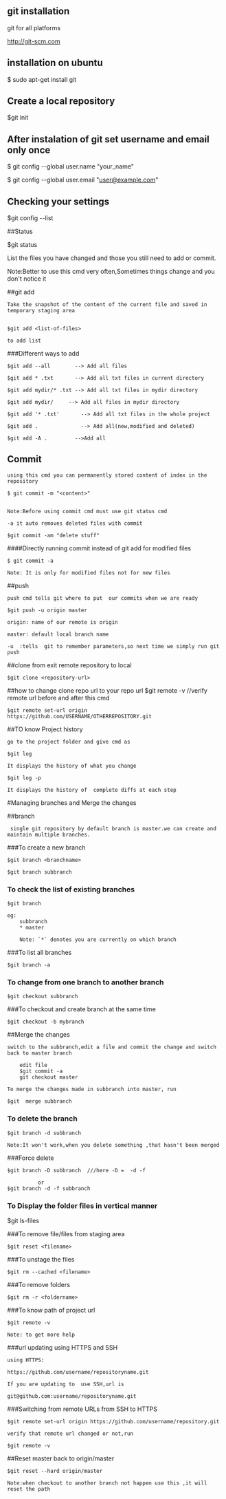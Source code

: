 ## git installation

   git for all platforms

   http://git-scm.com

## installation on ubuntu

   $ sudo apt-get install git

## Create a local repository

  $git init

## After instalation of git set username and email only once

  $ git config --global user.name "your_name"

  $ git config --global user.email "user@example.com"

## Checking your settings

  $git config --list

##Status

  $git status  

  List the files you have changed and those you still need to add or commit.
  
  Note:Better to use this cmd very often,Sometimes things change and you don't notice it


##git add

	Take the snapshot of the content of the current file and saved in temporary staging area	
		

	$git add <list-of-files>

	to add list

###Different ways to add

	$git add --all        --> Add all files

	$git add * .txt       --> Add all txt files in current directory

	$git add mydir/* .txt --> Add all txt files in mydir directory

	$git add mydir/	    --> Add all files in mydir directory

	$git add '* .txt'	    --> Add all txt files in the whole project

	$git add .			    --> Add all(new,modified and deleted)

	$git add -A .         -->Add all 

## Commit

	using this cmd you can permanently stored content of index in the repository

	$ git commit -m "<content>"

	
	Note:Before using commit cmd must use git status cmd 

	-a it auto removes deleted files with commit

	$git commit -am "delete stuff"

####Directly running commit instead of git add for modified files

	$ git commit -a

	Note: It is only for modified files not for new files


##push

	push cmd tells git where to put  our commits when we are ready

	$git push -u origin master

	origin: name of our remote is origin

	master: default local branch name

	-u  :tells  git to remember parameters,so next time we simply run git push 

##clone from exit  remote repository to local

	$git clone <repository-url>

##how to change clone repo url  to your repo url
	$git remote -v  //verify remote url before and after this cmd
	
	$git remote set-url origin https://github.com/USERNAME/OTHERREPOSITORY.git
	
##TO know Project history

	go to the project folder and give cmd as

	$git log

	It displays the history of what you change

	$git log -p

	It displays the history of  complete diffs at each step


#Managing branches and Merge the changes

##branch

	 single git repository by default branch is master.we can create and maintain multiple branches.

###To create a new branch

	$git branch <branchname>

	$git branch subbranch

### To check the list of existing branches

	$git branch

	eg:
		subbranch
		* master

		Note: `*` denotes you are currently on which branch


###To list  all branches

	$git branch -a

### To change from one branch to another branch
	
	$git checkout subbranch

###To checkout and create branch at the same time 

	$git checkout -b mybranch

##Merge the changes
	
	switch to the subbranch,edit a file and commit the change and switch back to master branch 
		
		edit file
		$git commit -a
		git checkout master

	To merge the changes made in subbranch into master, run

	$git  merge subbranch
	
### To delete the branch

	$git branch -d subbranch

	Note:It won't work,when you delete something ,that hasn't been merged

###Force delete

	$git branch -D subbranch  ///here -D =  -d -f

			  or
	$git branch -d -f subbranch		  

### To Display the folder files in vertical manner

   $git ls-files

###To remove file/files from staging area

	$git reset <filename>
	
###To unstage the files

	$git rm --cached <filename>

###To remove folders

	$git rm -r <foldername>

###To know  path of project url

	$git remote -v
	
	Note: to get more help
	
###url  updating using HTTPS and SSH

	using HTTPS:
	
	https://github.com/username/repositoryname.git

	If you are updating to  use SSH,url is

	git@github.com:username/repositoryname.git

###Switching from remote URLs from SSH to HTTPS

	$git remote set-url origin https://github.com/username/repository.git

	verify that remote url changed or not,run

	$git remote -v

##Reset master back to origin/master

	$git reset --hard origin/master 
	
	Note:when checkout to another branch not happen use this ,it will reset the path



